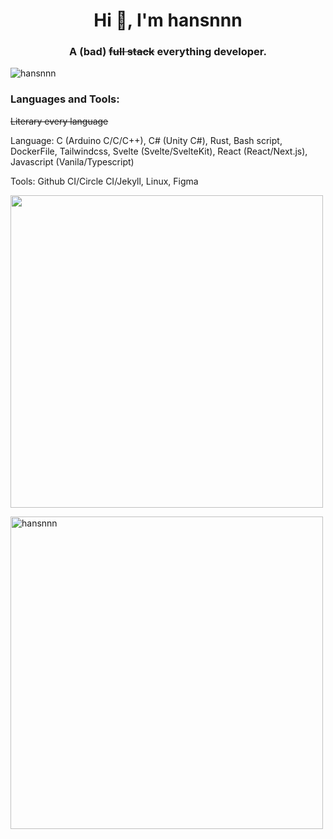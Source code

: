 <h1 align="center">Hi 👋, I'm hansnnn</h1>
<h3 align="center">A (bad) <s>full stack</s> everything developer.</h3>

<p align="left"> <img src="https://komarev.com/ghpvc/?username=bencinn&label=Profile%20views&color=0e75b6&style=flat-square" alt="hansnnn" /> </p>


<h3 align="left">Languages and Tools:</h3>
<s>Literary every language</s>
<p align="left">Language: C (Arduino C/C/C++), C# (Unity C#), Rust, Bash script, DockerFile, Tailwindcss, Svelte (Svelte/SvelteKit), React (React/Next.js), Javascript (Vanila/Typescript)</p>
<p align="left">Tools: Github CI/Circle CI/Jekyll, Linux, Figma</p>

<p>
<picture>
<source
  srcset="https://github-readme-stats.vercel.app/api?username=bencinn&theme=dark&show_icons=true&rank_icon=default&include_all_commits=true&count_private=true&hide=contribs"
  media="(prefers-color-scheme: dark)"
  width="500px"
/>
<source
  srcset="https://github-readme-stats.vercel.app/api?username=bencinn&show_icons=true&rank_icon=default&include_all_commits=true&count_private=true&hide=contribs"
  media="(prefers-color-scheme: light), (prefers-color-scheme: no-preference)"
  width="500px"
/>
<img src="https://github-readme-stats.vercel.app/api?username=bencinn&show_icons=true&rank_icon=default&include_all_commits=true&count_private=true&hide=contribs" width="500px" />
</picture>
</p>

<p>
  <picture>
<source
  srcset="https://github-readme-streak-stats.herokuapp.com/?user=bencinn&theme=highcontrast"
  media="(prefers-color-scheme: dark)"
  width="500px"
/>
<source
  srcset="https://github-readme-streak-stats.herokuapp.com/?user=bencinn&theme=default"
  media="(prefers-color-scheme: light), (prefers-color-scheme: no-preference)"
  width="500px"
/>
  <img align="center" src="https://github-readme-streak-stats.herokuapp.com/?user=bencinn" alt="hansnnn" width="500px" />
</picture>
  
</p>
